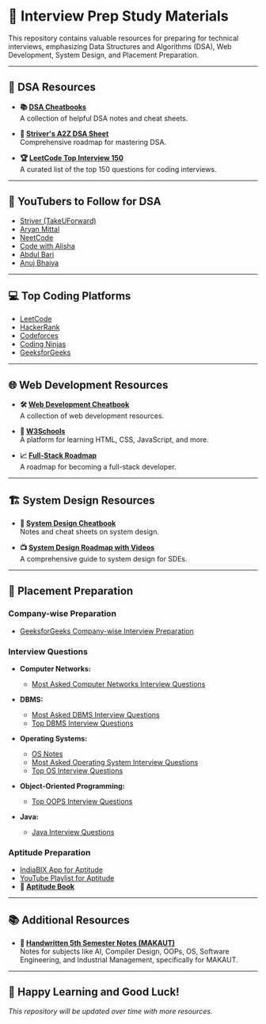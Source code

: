 # 📘 **Interview Prep Study Materials**

This repository contains valuable resources for preparing for technical interviews, emphasizing Data Structures and Algorithms (DSA), Web Development, System Design, and Placement Preparation.

---

## 🧠 **DSA Resources**
- **📚 [DSA Cheatbooks](https://drive.google.com/drive/folders/18ODAT-B9_WLQa6IWUf5B-llsFqsu_7fe?usp=drive_link)**  
  A collection of helpful DSA notes and cheat sheets.
  
- **📄 [Striver's A2Z DSA Sheet](https://takeuforward.org/strivers-a2z-dsa-course/strivers-a2z-dsa-course-sheet-2)**  
  Comprehensive roadmap for mastering DSA.

- **🏆 [LeetCode Top Interview 150](https://leetcode.com/studyplan/top-interview-150/)**  
  A curated list of the top 150 questions for coding interviews.

---

## 🎥 **YouTubers to Follow for DSA**
- [Striver (TakeUForward)](https://www.youtube.com/c/takeUforward)
- [Aryan Mittal](https://www.youtube.com/@aryanmittal)
- [NeetCode](https://www.youtube.com/c/NeetCode)
- [Code with Alisha](https://www.youtube.com/@probabilitycodingisfunis1)
- [Abdul Bari](https://www.youtube.com/@abdul_bari)
- [Anuj Bhaiya](https://www.youtube.com/@AnujBhaiya)

---

## 💻 **Top Coding Platforms**
- [LeetCode](https://leetcode.com)
- [HackerRank](https://www.hackerrank.com)
- [Codeforces](https://codeforces.com)
- [Coding Ninjas](https://www.codingninjas.com)
- [GeeksforGeeks](https://www.geeksforgeeks.org)

---

## 🌐 **Web Development Resources**
- **🛠️ [Web Development Cheatbook](https://drive.google.com/drive/folders/1Qfb_RPwb5TIsHXyxtNf79BDU0GxV_pFB?usp=drive_link)**  
  A collection of web development resources.

- **📖 [W3Schools](https://www.w3schools.com/)**  
  A platform for learning HTML, CSS, JavaScript, and more.

- **📈 [Full-Stack Roadmap](https://takeuforward.org/roadmaps/company-wise-full-stack-final)**  
  A roadmap for becoming a full-stack developer.

---

## 🏗️ **System Design Resources**
- **📄 [System Design Cheatbook](https://drive.google.com/file/d/1EgX27qdeGkCIbZAjQjuwBUvKJgngamFx/view?usp=drive_link)**  
  Notes and cheat sheets on system design.

- **📺 [System Design Roadmap with Videos](https://takeuforward.org/system-design/complete-system-design-roadmap-with-videos-for-sdes)**  
  A comprehensive guide to system design for SDEs.

---

## 🏢 **Placement Preparation**

### **Company-wise Preparation**
- [GeeksforGeeks Company-wise Interview Preparation](https://www.geeksforgeeks.org/company-preparation/)

### **Interview Questions**
- **Computer Networks:**
  - [Most Asked Computer Networks Interview Questions](https://takeuforward.org/computer-network/most-asked-computer-networks-interview-questions)

- **DBMS:**
  - [Most Asked DBMS Interview Questions](https://takeuforward.org/dbms/most-asked-dbms-interview-questions)
  - [Top DBMS Interview Questions](https://www.google.com/amp/s/www.interviewbit.com/dbms-interview-questions/amp/)

- **Operating Systems:**
  - [OS Notes](https://drive.google.com/file/d/1TGjz-2FkhudY35KpP4K6UGHhIMagffun/view?usp=drivesdk)
  - [Most Asked Operating System Interview Questions](https://takeuforward.org/operating-system/most-asked-operating-system-interview-questions)
  - [Top OS Interview Questions](https://www.naukri.com/code360/library/operating-system-interview-questions)

- **Object-Oriented Programming:**
  - [Top OOPS Interview Questions](https://www.geeksforgeeks.org/oops-interview-questions/)

- **Java:**
  - [Java Interview Questions](https://drive.google.com/drive/folders/1X6bthChtd6ySV1utF5SWJcOW3APwo8g4?usp=drive_link)

### **Aptitude Preparation**
- [IndiaBIX App for Aptitude](https://play.google.com/store/apps/details?id=com.indiabix)
- [YouTube Playlist for Aptitude](https://youtube.com/playlist?list=PLjLhUHPsqNYkcq6YOfiywbTfnvf_TN7i9&si=waoF930vtBl5ONJp)
-  **📘 [Aptitude Book](https://drive.google.com/file/d/1E2rcNYoA_ArttRiV6PUmbf6WQxc13SO3/view?usp=sharing)**  
 
---

## 📚 **Additional Resources**

- **📝 [Handwritten 5th Semester Notes (MAKAUT)](https://drive.google.com/drive/folders/17C_NGMbbUKu9RYEl3sVeWZU_me85SWtV?usp=drive_link)**  
  Notes for subjects like AI, Compiler Design, OOPs, OS, Software Engineering, and Industrial Management, specifically for MAKAUT.

---

## 📅 **Happy Learning and Good Luck!**
*This repository will be updated over time with more resources.*
